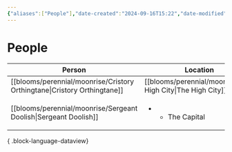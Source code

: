 ```yaml
---
{"aliases":["People"],"date-created":"2024-09-16T15:22","date-modified":"2024-09-16T15:26","dg-publish":true,"tags":["moonrise"],"title":"People","dg-path":"moonrise/People.md","permalink":"/moonrise/people/","dgPassFrontmatter":true}
---
```



# People

| Person                                                                      | Location                                                      |
| --------------------------------------------------------------------------- | ------------------------------------------------------------- |
| [[blooms/perennial/moonrise/Cristory Orthingtane\|Cristory Orthingtane]] | [[blooms/perennial/moonrise/The High City\|The High City]] |
| [[blooms/perennial/moonrise/Sergeant Doolish\|Sergeant Doolish]]         | <ul><li><ul><li>The Capital</li></ul></li></ul>               |

{ .block-language-dataview}
